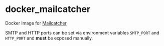 # docker_mailcatcher
Docker Image for [Mailcatcher](http://mailcatcher.me/ "Mailcatcher")

SMTP and HTTP ports can be set via environment variables `SMTP_PORT` and
`HTTP_PORT` and **must** be exposed manually.
